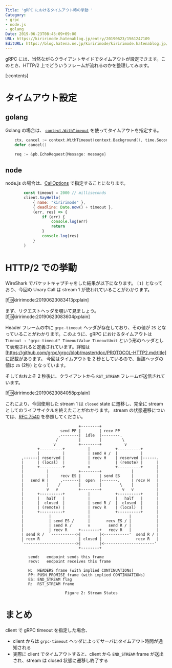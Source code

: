 ```yaml
---
Title: 'gRPC におけるタイムアウト時の挙動 '
Category:
- grpc
- node.js
- golang
Date: 2019-06-23T08:45:09+09:00
URL: https://kiririmode.hatenablog.jp/entry/20190623/1561247109
EditURL: https://blog.hatena.ne.jp/kiririmode/kiririmode.hatenablog.jp/atom/entry/17680117127205122422
---
```


gRPC には、当然ながらクライアントサイドでタイムアウトが設定できます。このとき、HTTP/2 上でどういうフレームが流れるのかを整理してみます。

[:contents]

# タイムアウト設定

## golang 

Golang の場合は、 [`context.WithTimeout`](https://godoc.org/context#WithTimeout) を使ってタイムアウトを指定する。

```go
	ctx, cancel := context.WithTimeout(context.Background(), time.Second)
	defer cancel()

	req := &pb.EchoRequest{Message: message}
```

## node

node.js の場合は、[CallOptions](https://grpc.github.io/grpc/node/grpc.Client.html#makeUnaryRequest__anchor) で指定することになります。

```javascript
        const timeout = 2000 // milliseconds
        client.SayHello(
            { name: "kiririmode" },
            { deadline: Date.now() + timeout },
            (err, res) => {
                if (err) {
                    console.log(err)
                    return
                }
                console.log(res)
            }
        )

```

# HTTP/2 での挙動

WireShark でパケットキャプチャをした結果が以下になります。
`[1]` となっており、今回の Unary Call は stream 1 が使われていることがわかります。

[f:id:kiririmode:20190623083413p:plain]

まず、リクエストヘッダを覗いて見ましょう。
[f:id:kiririmode:20190623083604p:plain]

Header フレームの中に `grpc-timeout` ヘッダが存在しており、その値が `2S` となっていることがわかります。このように、gRPC におけるタイムアウトは `Timeout → "grpc-timeout" TimeoutValue TimeoutUnit` という形のヘッダとして表現されると定義されています。詳細は [https://github.com/grpc/grpc/blob/master/doc/PROTOCOL-HTTP2.md:title] に記載があります。
今回はタイムアウトを 2 秒としているので、当該ヘッダの値は `2S` (2秒) となっています。

そしておおよそ 2 秒後に、クライアントから `RST_STREAM` フレームが送信されています。

[f:id:kiririmode:20190623084058p:plain]

これにより、今回使用した stream 1 は `closed` state に遷移し、完全に stream としてのライフサイクルを終えたことがわかります。
stream の状態遷移については、[RFC 7540](https://tools.ietf.org/html/rfc7540#section-5.1) を参照してください。

```
                                +--------+
                        send PP |        | recv PP
                       ,--------|  idle  |--------.
                      /         |        |         \
                     v          +--------+          v
              +----------+          |           +----------+
              |          |          | send H /  |          |
       ,------| reserved |          | recv H    | reserved |------.
       |      | (local)  |          |           | (remote) |      |
       |      +----------+          v           +----------+      |
       |          |             +--------+             |          |
       |          |     recv ES |        | send ES     |          |
       |   send H |     ,-------|  open  |-------.     | recv H   |
       |          |    /        |        |        \    |          |
       |          v   v         +--------+         v   v          |
       |      +----------+          |           +----------+      |
       |      |   half   |          |           |   half   |      |
       |      |  closed  |          | send R /  |  closed  |      |
       |      | (remote) |          | recv R    | (local)  |      |
       |      +----------+          |           +----------+      |
       |           |                |                 |           |
       |           | send ES /      |       recv ES / |           |
       |           | send R /       v        send R / |           |
       |           | recv R     +--------+   recv R   |           |
       | send R /  `----------->|        |<-----------'  send R / |
       | recv R                 | closed |               recv R   |
       `----------------------->|        |<----------------------'
                                +--------+

          send:   endpoint sends this frame
          recv:   endpoint receives this frame

          H:  HEADERS frame (with implied CONTINUATIONs)
          PP: PUSH_PROMISE frame (with implied CONTINUATIONs)
          ES: END_STREAM flag
          R:  RST_STREAM frame

                          Figure 2: Stream States
```


# まとめ

client で gRPC timeout を指定した場合、

- client からは `grpc-timeout` ヘッダによってサーバにタイムアウト時間が通知される
- 実際に client でタイムアウトすると、client から `END_STREAM` frame が送出され、stream は closed 状態に遷移し終了する
